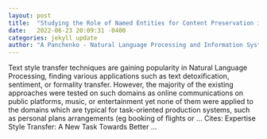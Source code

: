 ```yaml
---
layout: post
title:  "Studying the Role of Named Entities for Content Preservation in Text Style Transfer"
date:   2022-06-23 20:09:31 -0400
categories: jekyll update
author: "A Panchenko - Natural Language Processing and Information Systems …, 2022"
---
```

Text style transfer techniques are gaining popularity in Natural Language Processing, finding various applications such as text detoxification, sentiment, or formality transfer. However, the majority of the existing approaches were tested on such domains as online communications on public platforms, music, or entertainment yet none of them were applied to the domains which are typical for task-oriented production systems, such as personal plans arrangements (eg booking of flights or …
Cites: ‪Expertise Style Transfer: A New Task Towards Better …‬  